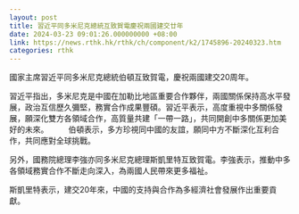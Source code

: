 ```yaml
---
layout: post
title: 習近平同多米尼克總統互致賀電慶祝兩國建交廿年
date: 2024-03-23 09:01:26.000000000 +08:00
link: https://news.rthk.hk/rthk/ch/component/k2/1745896-20240323.htm
categories: rthk
---
```


國家主席習近平同多米尼克總統伯頓互致賀電，慶祝兩國建交20周年。

習近平指出，多米尼克是中國在加勒比地區重要合作夥伴，兩國關係保持高水平發展，政治互信歷久彌堅，務實合作成果豐碩。習近平表示，高度重視中多關係發展，願深化雙方各領域合作，高質量共建「一帶一路」，共同開創中多關係更加美好的未來。
　　
伯頓表示，多方珍視同中國的友誼，願同中方不斷深化互利合作，共同應對全球挑戰。

另外，國務院總理李強亦同多米尼克總理斯凱里特互致賀電。李強表示，推動中多各領域務實合作不斷走向深入，為兩國人民帶來更多福祉。

斯凱里特表示，建交20年來，中國的支持與合作為多經濟社會發展作出重要貢獻。
